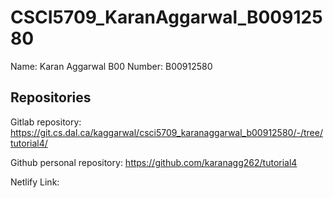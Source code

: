 # CSCI5709_KaranAggarwal_B00912580
Name: Karan Aggarwal
B00 Number: B00912580

## Repositories

Gitlab repository: https://git.cs.dal.ca/kaggarwal/csci5709_karanaggarwal_b00912580/-/tree/tutorial4/

Github personal repository: https://github.com/karanagg262/tutorial4

Netlify Link: 

